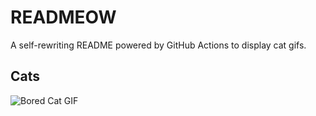 # READMEOW

A self-rewriting README powered by GitHub Actions to display cat gifs.

## Cats

![Bored Cat GIF](https://media2.giphy.com/media/v1.Y2lkPTlhY2QwMmRhcHp5c3Q0eG16ZXM2MXd2Y3I1cnNmcTc0ejUzZ3BieW5naGw5Y2R2aSZlcD12MV9naWZzX3NlYXJjaCZjdD1n/mlvseq9yvZhba/200.gif)

